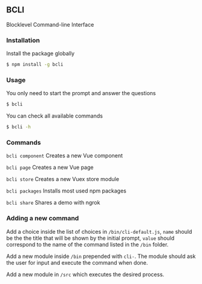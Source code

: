 ## BCLI
Blocklevel Command-line Interface


### Installation
Install the package globally

```bash
$ npm install -g bcli
```

### Usage
You only need to start the prompt and answer the questions

```bash
$ bcli
```

You can check all available commands

```bash
$ bcli -h
```

### Commands
`bcli component` Creates a new Vue component

`bcli page` Creates a new Vue page

`bcli store` Creates a new Vuex store module

`bcli packages` Installs most used npm packages

`bcli share` Shares a demo with ngrok

### Adding a new command
Add a choice inside the list of choices in `/bin/cli-default.js`, `name` should be the the title that will be shown by the initial prompt, `value` should correspond to the name of the command listed in the `/bin` folder.

Add a new module inside `/bin` prepended with `cli-`. The module should ask the user for input and execute the command when done.

Add a new module in `/src` which executes the desired process.
